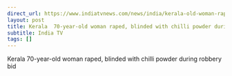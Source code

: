 ```yaml
---
direct_url: https://www.indiatvnews.com/news/india/kerala-old-woman-raped-during-robbery-bid-accused-threw-chilli-powder-at-her-police-latest-updates-2024-08-26-948704
layout: post
title: Kerala  70-year-old woman raped, blinded with chilli powder during robbery bid
subtitle: India TV
tags: []
---
```


Kerala  70-year-old woman raped, blinded with chilli powder during robbery bid
